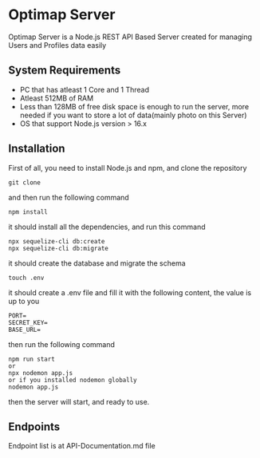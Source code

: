 # Optimap Server

Optimap Server is a Node.js REST API Based Server created for managing Users and Profiles data easily

## System Requirements

- PC that has atleast 1 Core and 1 Thread
- Atleast 512MB of RAM
- Less than 128MB of free disk space is enough to run the server, more needed if you want to store a lot of data(mainly photo on this Server)
- OS that support Node.js version > 16.x

## Installation

First of all, you need to install Node.js and npm, and clone the repository

    git clone

and then run the following command

    npm install

it should install all the dependencies, and run this command

    npx sequelize-cli db:create
    npx sequelize-cli db:migrate

it should create the database and migrate the schema

    touch .env

it should create a .env file and fill it with the following content, the value is up to you

    PORT=
    SECRET_KEY=
    BASE_URL=

then run the following command

    npm run start
    or
    npx nodemon app.js
    or if you installed nodemon globally
    nodemon app.js

then the server will start, and ready to use.

## Endpoints

Endpoint list is at API-Documentation.md file
